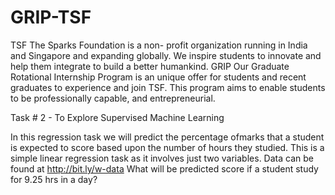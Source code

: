 # GRIP-TSF
TSF The Sparks Foundation is a non- profit organization running in India and Singapore and expanding globally. We inspire students to innovate and help them integrate to build a better humankind. 
GRIP Our Graduate Rotational Internship Program is an unique offer for students and recent graduates to experience and join TSF. This program aims to enable students to be professionally capable, and entrepreneurial.

Task # 2 - To Explore
Supervised Machine Learning

In this regression task we will predict the percentage ofmarks that a student is expected to score based upon the
number of hours they studied. This is a simple linear regression task as it involves just two variables.
Data can be found at http://bit.ly/w-data
What will be predicted score if a student study for 9.25 hrs in a day?
